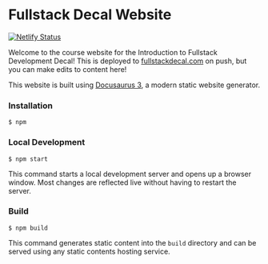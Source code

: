 # Fullstack Decal Website
[![Netlify Status](https://api.netlify.com/api/v1/badges/886680d8-ff65-4bb4-bb72-bdbba6aaa3b4/deploy-status)](https://app.netlify.com/sites/fullstack-decal/deploys)

Welcome to the course website for the Introduction to Fullstack Development Decal! This is deployed to [fullstackdecal.com](https://fullstackdecal.com) on push, but you can make edits to content here!

This website is built using [Docusaurus 3](https://docusaurus.io/), a modern static website generator.

### Installation

```
$ npm
```

### Local Development

```
$ npm start
```

This command starts a local development server and opens up a browser window. Most changes are reflected live without having to restart the server.

### Build

```
$ npm build
```

This command generates static content into the `build` directory and can be served using any static contents hosting service.
